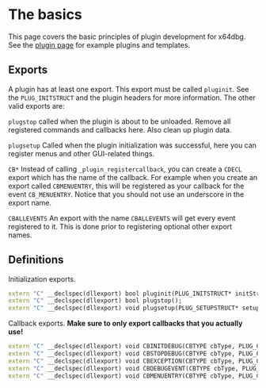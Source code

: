 # The basics

This page covers the basic principles of plugin development for x64dbg. See the [plugin page](http://plugins.x64dbg.com) for example plugins and templates.

## Exports

A plugin has at least one export. This export must be called `pluginit`. See the `PLUG_INITSTRUCT` and the plugin headers for more information. The other valid exports are:

`plugstop` called when the plugin is about to be unloaded. Remove all registered commands and callbacks here. Also clean up plugin data.

`plugsetup` Called when the plugin initialization was successful, here you can register menus and other GUI-related things.

`CB*` Instead of calling `_plugin_registercallback`, you can create a `CDECL` export which has the name of the callback. For example when you create an export called `CBMENUENTRY`, this will be registered as your callback for the event `CB_MENUENTRY`. Notice that you should not use an underscore in the export name.

`CBALLEVENTS` An export with the name `CBALLEVENTS` will get every event registered to it. This is done prior to registering optional other export names.

## Definitions

Initialization exports.

```c++
extern "C" __declspec(dllexport) bool pluginit(PLUG_INITSTRUCT* initStruct);
extern "C" __declspec(dllexport) bool plugstop();
extern "C" __declspec(dllexport) void plugsetup(PLUG_SETUPSTRUCT* setupStruct);
```

Callback exports. **Make sure to only export callbacks that you actually use!**

```c++
extern "C" __declspec(dllexport) void CBINITDEBUG(CBTYPE cbType, PLUG_CB_INITDEBUG* info);
extern "C" __declspec(dllexport) void CBSTOPDEBUG(CBTYPE cbType, PLUG_CB_STOPDEBUG* info);
extern "C" __declspec(dllexport) void CBEXCEPTION(CBTYPE cbType, PLUG_CB_EXCEPTION* info);
extern "C" __declspec(dllexport) void CBDEBUGEVENT(CBTYPE cbType, PLUG_CB_DEBUGEVENT* info);
extern "C" __declspec(dllexport) void CBMENUENTRY(CBTYPE cbType, PLUG_CB_MENUENTRY* info);
```
